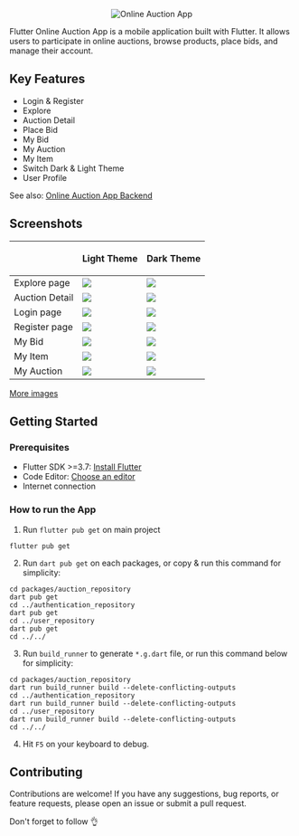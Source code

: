 <p align="center">
  <img src="https://github.com/Star-Git-oss/Flutter-Auction-App/raw/master/images/banner.png" title="Online Auction App">
</p>

Flutter Online Auction App is a mobile application built with Flutter. It allows users to participate in online auctions, browse products, place bids, and manage their account.

## Key Features
- Login & Register
- Explore
- Auction Detail
- Place Bid
- My Bid
- My Auction
- My Item
- Switch Dark & Light Theme
- User Profile

See also: [Online Auction App Backend](https://github.com/Star-Git-oss/ci4_online_auction_api)

## Screenshots

|               | <p align="center">Light Theme</p> | <p align="center"> Dark Theme</p> |
|---------------|-----------------------------------|-----------------------------------|
| Explore page  | <img src="https://github.com/Star-Git-oss/Flutter-Auction-App/raw/master/images/screenshots/explore-gif.gif">    | <img src="https://github.com/Star-Git-oss/Flutter-Auction-App/raw/master/images/screenshots/explore-dark.png">  |
| Auction Detail| <img src="https://github.com/Star-Git-oss/Flutter-Auction-App/raw/master/images/screenshots/auction-detail-light.png"> | <img src="https://github.com/Star-Git-oss/Flutter-Auction-App/raw/master/images/screenshots/auction-detail-dark.png"> |
| Login page    | <img src="https://github.com/Star-Git-oss/Flutter-Auction-App/raw/master/images/screenshots/login-light.png">    | <img src="https://github.com/Star-Git-oss/Flutter-Auction-App/raw/master/images/screenshots/login-dark.png">    |
| Register page | <img src="https://github.com/Star-Git-oss/Flutter-Auction-App/raw/master/images/screenshots/register-light.png"> | <img src="https://github.com/Star-Git-oss/Flutter-Auction-App/raw/master/images/screenshots/register-dark.png"> |
| My Bid        | <img src="https://github.com/Star-Git-oss/Flutter-Auction-App/raw/master/images/screenshots/my-bid-light.png">   | <img src="https://github.com/Star-Git-oss/Flutter-Auction-App/raw/master/images/screenshots/my-bid-dark.png">   |
| My Item       | <img src="https://github.com/Star-Git-oss/Flutter-Auction-App/raw/master/images/screenshots/my-item-light.png">  | <img src="https://github.com/Star-Git-oss/Flutter-Auction-App/raw/master/images/screenshots/my-item-dark.png">  |
| My Auction    |<img src="https://github.com/Star-Git-oss/Flutter-Auction-App/raw/master/images/screenshots/my-auction-light.png">|<img src="https://github.com/Star-Git-oss/Flutter-Auction-App/raw/master/images/screenshots/my-auction-dark.png">|

<a href="https://github.com/Star-Git-oss/Flutter-Auction-App/tree/master/images">More images</a>

## Getting Started

### Prerequisites

- Flutter SDK >=3.7: [Install Flutter](https://flutter.dev/docs/get-started/install)
- Code Editor: [Choose an editor](https://flutter.dev/docs/get-started/editor)
- Internet connection

### How to run the App

1. Run `flutter pub get` on main project

```shell
flutter pub get
```

2. Run `dart pub get` on each packages, or copy & run this command for simplicity:

```shell
cd packages/auction_repository
dart pub get
cd ../authentication_repository
dart pub get
cd ../user_repository
dart pub get
cd ../../
```

3. Run `build_runner` to generate `*.g.dart` file, or
run this command below for simplicity:

```shell
cd packages/auction_repository
dart run build_runner build --delete-conflicting-outputs
cd ../authentication_repository
dart run build_runner build --delete-conflicting-outputs
cd ../user_repository
dart run build_runner build --delete-conflicting-outputs
cd ../../
```

4. Hit `F5` on your keyboard to debug.

## Contributing

Contributions are welcome! If you have any suggestions, bug reports, or feature requests, please open an issue or submit a pull request.

Don't forget to follow :ok_hand:
